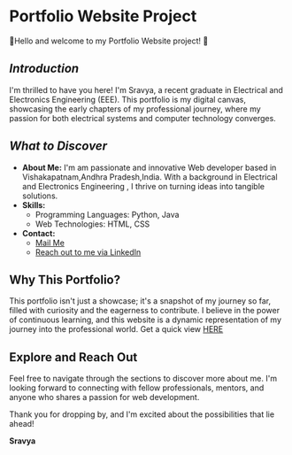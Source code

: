 # **Portfolio Website Project**

🌟Hello and welcome to my Portfolio Website project! 🌟

## *Introduction*

I'm thrilled to have you here! I'm Sravya, a recent graduate in Electrical and Electronics Engineering (EEE). This portfolio is my digital canvas, showcasing the early chapters of my professional journey, where my passion for both electrical systems and computer technology converges.
## *What to Discover*

- **About Me:** I'm am passionate and innovative Web developer based in Vishakapatnam,Andhra Pradesh,India. With a background in Electrical and Electronics Engineering , I thrive on turning ideas into tangible solutions. 
- **Skills:** 
  - Programming Languages: Python, Java 
  - Web Technologies: HTML, CSS
- **Contact:**
  - [Mail Me](mailto:sravyasathi503@gmail.com)
  - [Reach out to me via LinkedIn](https://www.linkedin.com/in/sravya-sathi/)

## Why This Portfolio?

This portfolio isn't just a showcase; it's a snapshot of my journey so far, filled with curiosity and the eagerness to contribute. I believe in the power of continuous learning, and this website is a dynamic representation of my journey into the professional world.
Get a quick view [HERE]( https://suslifzz.github.io/portfolio_website/)

## Explore and Reach Out

Feel free to navigate through the sections to discover more about me. I'm looking forward to connecting with fellow professionals, mentors, and anyone who shares a passion for web development.

Thank you for dropping by, and I'm excited about the possibilities that lie ahead!

**Sravya**


